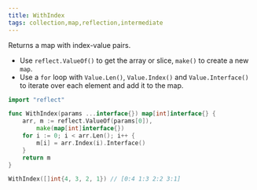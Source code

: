 ```yaml
---
title: WithIndex
tags: collection,map,reflection,intermediate
---
```


Returns a map with index-value pairs.

- Use `reflect.ValueOf()` to get the array or slice, `make()` to create a new `map`.
- Use a `for` loop with `Value.Len()`, `Value.Index()` and `Value.Interface()` to iterate over each element and add it to the map.

```go
import "reflect"

func WithIndex(params ...interface{}) map[int]interface{} {
	arr, m := reflect.ValueOf(params[0]),
		make(map[int]interface{})
	for i := 0; i < arr.Len(); i++ {
		m[i] = arr.Index(i).Interface()
	}
	return m
}
```

```go
WithIndex([]int{4, 3, 2, 1}) // [0:4 1:3 2:2 3:1]
```
